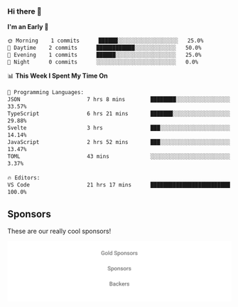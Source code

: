 ### Hi there 👋

<!--
**alexanderniebuhr/alexanderniebuhr** is a ✨ _special_ ✨ repository because its `README.md` (this file) appears on your GitHub profile.

Here are some ideas to get you started:

- 🔭 I’m currently working on ...
- 🌱 I’m currently learning ...
- 👯 I’m looking to collaborate on ...
- 🤔 I’m looking for help with ...
- 💬 Ask me about ...
- 📫 How to reach me: ...
- 😄 Pronouns: ...
- ⚡ Fun fact: ...
-->

<!--START_SECTION:waka-->
**I'm an Early 🐤** 

```text
🌞 Morning    1 commits      ██████░░░░░░░░░░░░░░░░░░░   25.0% 
🌆 Daytime    2 commits      ████████████░░░░░░░░░░░░░   50.0% 
🌃 Evening    1 commits      ██████░░░░░░░░░░░░░░░░░░░   25.0% 
🌙 Night      0 commits      ░░░░░░░░░░░░░░░░░░░░░░░░░   0.0%

```


📊 **This Week I Spent My Time On** 

```text
💬 Programming Languages: 
JSON                     7 hrs 8 mins        ████████░░░░░░░░░░░░░░░░░   33.57% 
TypeScript               6 hrs 21 mins       ███████░░░░░░░░░░░░░░░░░░   29.88% 
Svelte                   3 hrs               ███░░░░░░░░░░░░░░░░░░░░░░   14.14% 
JavaScript               2 hrs 52 mins       ███░░░░░░░░░░░░░░░░░░░░░░   13.47% 
TOML                     43 mins             ░░░░░░░░░░░░░░░░░░░░░░░░░   3.37%

🔥 Editors: 
VS Code                  21 hrs 17 mins      █████████████████████████   100.0%

```


<!--END_SECTION:waka-->

## Sponsors

These are our really cool sponsors!

<!-- sponsors -->

<!-- sponsors -->

<p align="center">
  <a href="https://github.com/sponsors/alexanderniebuhr">
    <img src='./sponsors.svg'/>
  </a>
</p>
